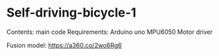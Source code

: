 # Self-driving-bicycle-1

Contents: main code
Requirements:
Arduino uno
MPU6050
Motor driver


Fusion model:
https://a360.co/2wo6Rg6
